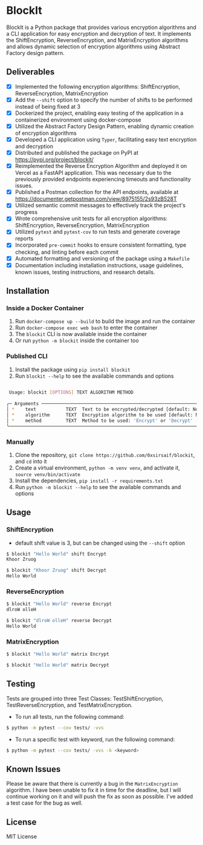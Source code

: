 # BlockIt

BlockIt is a Python package that provides various encryption algorithms and a CLI application for easy encryption and decryption of text. It implements the ShiftEncryption, ReverseEncryption, and MatrixEncryption algorithms and allows dynamic selection of encryption algorithms using Abstract Factory design pattern.

## Deliverables

- [x] Implemented the following encryption algorithms: ShiftEncryption, ReverseEncryption, MatrixEncryption
- [x] Add the `--shift` option to specify the number of shifts to be performed instead of being fixed at 3
- [x] Dockerized the project, enabling easy testing of the application in a containerized environment using docker-compose
- [x] Utilized the Abstract Factory Design Pattern, enabling dynamic creation of encryption algorithms
- [x] Developed a CLI application using `Typer`, facilitating easy text encryption and decryption
- [x] Distributed and published the package on PyPI at https://pypi.org/project/blockit/
- [x] Reimplemented the Reverse Encryption Algorithm and deployed it on Vercel as a FastAPI application. This was necessary due to the previously provided endpoints experiencing timeouts and functionality issues.
- [x] Published a Postman collection for the API endpoints, available at https://documenter.getpostman.com/view/8975155/2s93zB528T
- [x] Utilized semantic commit messages to effectively track the project's progress
- [x] Wrote comprehensive unit tests for all encryption algorithms: ShiftEncryption, ReverseEncryption, MatrixEncryption
- [x] Utilized `pytest` and `pytest-cov` to run tests and generate coverage reports
- [x] Incorporated `pre-commit` hooks to ensure consistent formatting, type checking, and linting before each commit
- [x] Automated formatting and versioning of the package using a `Makefile`
- [x] Documentation including installation instructions, usage guidelines, known issues, testing instructions, and research details.

## Installation

### Inside a Docker Container

1. Run `docker-compose up --build` to build the image and run the container
2. Run `docker-compose exec web bash` to enter the container
3. The `blockit` CLI is now available inside the container
4. Or run `python -m blockit` inside the container too

### Published CLI

1. Install the package using `pip install blockit`
2. Run `blockit --help` to see the available commands and options
```bash
                                                                                                                                                                                                 
 Usage: blockit [OPTIONS] TEXT ALGORITHM METHOD                                                                                                                                                  
                                                                                                                                                                                                 
╭─ Arguments ───────────────────────────────────────────────────────────────────────────────────────────────────────────────────────────────────────────────────────────────────────────────────╮
│ *    text           TEXT  Text to be encrypted/decrypted [default: None] [required]                                                                                                           │
│ *    algorithm      TEXT  Encryption algorithm to be used [default: None] [required]                                                                                                          │
│ *    method         TEXT  Method to be used: 'Encrypt' or 'Decrypt' [default: None] [required]                                                                                                │
╰───────────────────────────────────────────────────────────────────────────────────────────────────────────────────────────────────────────────────────────────────────────────────────────────╯
```

### Manually

1. Clone the repository, `git clone https://github.com/0xsirsaif/blockit`, and `cd` into it
2. Create a virtual environment, `python -m venv venv`, and activate it, `source venv/bin/activate`
3. Install the dependencies, `pip install -r requirements.txt`
4. Run `python -m blockit --help` to see the available commands and options

## Usage

### ShiftEncryption

- default shift value is 3, but can be changed using the `--shift` option

```bash
$ blockit "Hello World" shift Encrypt
Khoor Zruog
```

```bash
$ blockit "Khoor Zruog" shift Decrypt
Hello World
```

### ReverseEncryption

```bash
$ blockit "Hello World" reverse Encrypt
dlroW olleH
```

```bash
$ blockit "dlroW olleH" reverse Decrypt
Hello World
```

### MatrixEncryption

```bash
$ blockit "Hello World" matrix Encrypt
```

```bash
$ blockit "Hello World" matrix Decrypt
```

## Testing

Tests are grouped into three Test Classes: TestShiftEncryption, TestReverseEncryption, and TestMatrixEncryption.

- To run all tests, run the following command:

```bash
$ python -m pytest --cov tests/ -vvs
```

- To run a specific test with keyword, run the following command:

```bash
$ python -m pytest --cov tests/ -vvs -k <keyword>
```

## Known Issues

Please be aware that there is currently a bug in the `MatrixEncryption` algorithm. I have been unable to fix it in time for the deadline, but I will continue working on it and will push the fix as soon as possible. I've added a test case for the bug as well.

## License

MIT License
